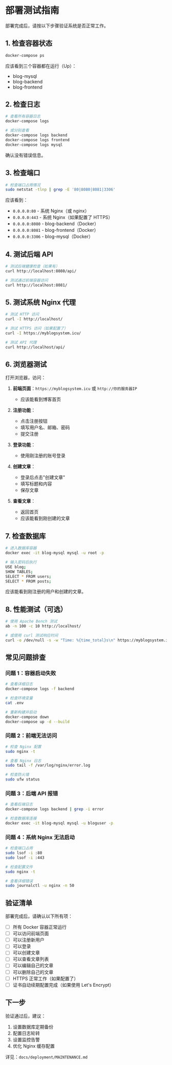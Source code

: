 # 部署测试指南

部署完成后，请按以下步骤验证系统是否正常工作。

## 1. 检查容器状态

```bash
docker-compose ps
```

应该看到三个容器都在运行（Up）：
- blog-mysql
- blog-backend
- blog-frontend

## 2. 检查日志

```bash
# 查看所有容器日志
docker-compose logs

# 或分别查看
docker-compose logs backend
docker-compose logs frontend
docker-compose logs mysql
```

确认没有错误信息。

## 3. 检查端口

```bash
# 检查端口占用情况
sudo netstat -tlnp | grep -E '80|8080|8081|3306'
```

应该看到：
- `0.0.0.0:80` - 系统 Nginx（或 nginx）
- `0.0.0.0:443` - 系统 Nginx（如果配置了 HTTPS）
- `0.0.0.0:8080` - blog-backend（Docker）
- `0.0.0.0:8081` - blog-frontend（Docker）
- `0.0.0.0:3306` - blog-mysql（Docker）

## 4. 测试后端 API

```bash
# 测试后端健康检查（如果有）
curl http://localhost:8080/api/

# 测试通过前端容器访问
curl http://localhost:8081/
```

## 5. 测试系统 Nginx 代理

```bash
# 测试 HTTP 访问
curl -I http://localhost/

# 测试 HTTPS 访问（如果配置了）
curl -I https://myblogsystem.icu/

# 测试 API 代理
curl http://localhost/api/
```

## 6. 浏览器测试

打开浏览器，访问：

1. **前端页面**：`https://myblogsystem.icu` 或 `http://你的服务器IP`
   - 应该能看到博客首页
   
2. **注册功能**：
   - 点击注册按钮
   - 填写用户名、邮箱、密码
   - 提交注册
   
3. **登录功能**：
   - 使用刚注册的账号登录
   
4. **创建文章**：
   - 登录后点击"创建文章"
   - 填写标题和内容
   - 保存文章
   
5. **查看文章**：
   - 返回首页
   - 应该能看到刚创建的文章

## 7. 检查数据库

```bash
# 进入数据库容器
docker exec -it blog-mysql mysql -u root -p

# 输入密码后执行
USE blog;
SHOW TABLES;
SELECT * FROM users;
SELECT * FROM posts;
```

应该能看到刚注册的用户和创建的文章。

## 8. 性能测试（可选）

```bash
# 使用 Apache Bench 测试
ab -n 100 -c 10 http://localhost/

# 或使用 curl 测试响应时间
curl -o /dev/null -s -w "Time: %{time_total}s\n" https://myblogsystem.icu/
```

## 常见问题排查

### 问题 1：容器启动失败

```bash
# 查看详细日志
docker-compose logs -f backend

# 检查环境变量
cat .env

# 重新构建并启动
docker-compose down
docker-compose up -d --build
```

### 问题 2：前端无法访问

```bash
# 检查 Nginx 配置
sudo nginx -t

# 查看 Nginx 日志
sudo tail -f /var/log/nginx/error.log

# 检查防火墙
sudo ufw status
```

### 问题 3：后端 API 报错

```bash
# 查看后端日志
docker-compose logs backend | grep -i error

# 检查数据库连接
docker exec -it blog-mysql mysql -u bloguser -p
```

### 问题 4：系统 Nginx 无法启动

```bash
# 检查端口占用
sudo lsof -i :80
sudo lsof -i :443

# 检查配置文件
sudo nginx -t

# 查看详细错误
sudo journalctl -u nginx -n 50
```

## 验证清单

部署完成后，请确认以下所有项：

- [ ] 所有 Docker 容器正常运行
- [ ] 可以访问前端页面
- [ ] 可以注册新用户
- [ ] 可以登录
- [ ] 可以创建文章
- [ ] 可以查看文章列表
- [ ] 可以编辑自己的文章
- [ ] 可以删除自己的文章
- [ ] HTTPS 正常工作（如果配置了）
- [ ] 证书自动续期配置完成（如果使用 Let's Encrypt）

## 下一步

验证通过后，建议：

1. 设置数据库定期备份
2. 配置日志轮转
3. 设置监控告警
4. 优化 Nginx 缓存配置

详见：`docs/deployment/MAINTENANCE.md`
